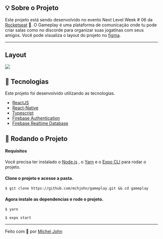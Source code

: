 ## 💡 Sobre o Projeto

Este projeto está sendo desenvolvido no evento Next Level Week # 06 da [Rocketseat](https://rocketseat.com.br/) 🚀. O Gameplay é uma plataforma de comunicação onde tu pode criar salas como no discorde para organizar suas jogatinas com seus amigos. Você pode visualiza o layout do projeto no [figma](https://www.figma.com/file/kjreVT9W0vbJATbc1GfNLp/GamePlay-NLW-Together-Copy?node-id=58913%3A83).

------

## Layout 

![](https://res.cloudinary.com/sk84all/image/upload/v1624624654/cover_lowyhz.png)



## 🧪 Tecnologias

Este projeto foi desenvolvido utilizando as tecnologias. 

- [ReactJS](https://reactjs.org/)
- [React-Native]([https://reactnative.dev](https://reactnative.dev/))
- [Typescript](https://www.typescriptlang.org/)
- [Firebase Authentication](https://firebase.google.com/products/auth)
- [Firebase Realtime Database](https://firebase.google.com/products/realtime-database)



## 🚀 Rodando o Projeto

#### Requisitos

Você precisa ter instalado o [Node.js](https://nodejs.org/en/download/) , o [Yarn](https://yarnpkg.com/) e o [Expo CLI](https://docs.expo.io/) para rodar o projeto.

#### Clone o projeto e acesse a pasta.

`$ git clone https://github.com/mchjohn/gameplay.git && cd gameplay`

#### Agora instale as dependencias e rode o projeto.

`$ yarn`

`$ expo start`



------

Feito com 💜 por [Michel John](https://www.linkedin.com/in/micheljohn/)

